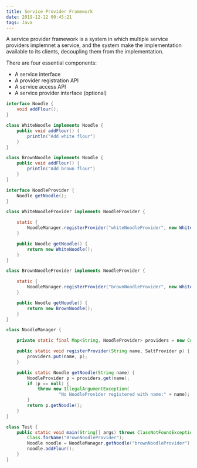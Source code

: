 ```yaml
---
title: Service Provider Framework
date: 2019-12-12 00:45:21
tags: Java
---
```


A service provider framework is a system in which multiple service providers implemnet a service, and the system make the implementation available to its clients, decoupling them from the implementation.
<!--more-->
There are four essential components:
- A service interface
- A provider registration API
- A service access API
- A service provider interface (optional)


```java
interface Noodle {
    void addFlour();
}
```

```java
class WhiteNoodle implements Noodle {
    public void addFlour() {
        println("Add white flour")
    }
}
```

```java
class BrownNoodle implements Noodle {
    public void addFlour() {
        println("Add brown flour")
    }
}
```

```java
interface NoodleProvider {
    Noodle getNoodle();
}
```

```java
class WhiteNoodleProvider implements NoodleProvider {

    static {
        NoodleManager.registerProvider("whiteNoodleProvider", new WhiteNoodleProvider())
    }

    public Noodle getNoodle() {
        return new WhiteNoodle();
    }
}
```

```java
class BrownNoodleProvider implements NoodleProvider {

    static {
        NoodleManager.registerProvider("brownNoodleProvider", new WhiteNoodleProvider())
    }

    public Noodle getNoodle() {
        return new BrownNoodle();
    }
}
```

```java
class NoodleManager {

    private static final Map<String, NoodleProvider> providers = new ConcurrentHashMap<String, SaltProvider>();

    public static void registerProvider(String name, SaltProvider p) {  
        providers.put(name, p);  
    }

    public static Noodle getNoodle(String name) {  
        NoodleProvider p = providers.get(name);  
        if (p == null) {  
            throw new IllegalArgumentException(  
                    "No NoodleProvider registered with name:" + name);  
        }  
        return p.getNoodle();  
    }  
}
```

```java
class Test {
    public static void main(String[] args) throws ClassNotFoundException {  
        Class.forName("BrownNoodleProvider");  
        Noodle noodle = NoodleManager.getNoodle("brownNoodleProvider");  
        noodle.addFlour();  
    }
}
```